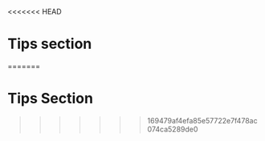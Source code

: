 <<<<<<< HEAD
# Tips section
=======
# Tips Section
>>>>>>> 169479af4efa85e57722e7f478ac074ca5289de0
